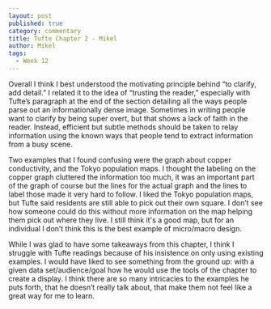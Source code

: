 ```yaml
---
layout: post
published: true
category: commentary
title: Tufte Chapter 2 - Mikel
author: Mikel
tags:
  - Week 12
---
```

Overall I think I best understood the motivating principle behind “to clarify, add detail.” I related it to the idea of “trusting the reader,” especially with Tufte’s paragraph at the end of the section detailing all the ways people parse out an informationally dense image. Sometimes in writing people want to clarify by being super overt, but that shows a lack of faith in the reader. Instead, efficient but subtle methods should be taken to relay information using the known ways that people tend to extract information from a busy scene. 

Two examples that I found confusing were the graph about copper conductivity, and the Tokyo population maps. I thought the labeling on the copper graph cluttered the information too much, it was an important part of the graph of course but the lines for the actual graph and the lines to label those made it very hard to follow. I liked the Tokyo population maps, but Tufte said residents are still able to pick out their own square. I don’t see how someone could do this without more information on the map helping them pick out where they live. I still think it's a good map, but for an individual I don’t think this is the best example of micro/macro design. 

While I was glad to have some takeaways from this chapter, I think I struggle with Tufte readings because of his insistence on only using existing examples. I would have liked to see something from the ground up: with a given data set/audience/goal how he would use the tools of the chapter to create a display. I think there are so many intricacies to the examples he puts forth, that he doesn’t really talk about, that make them not feel like a great way for me to learn. 

